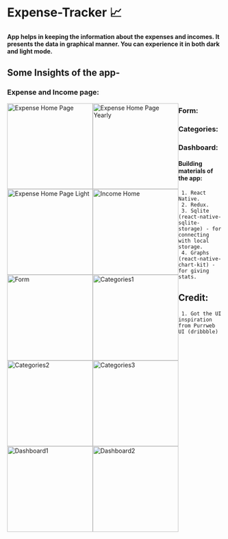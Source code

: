 # Expense-Tracker :chart_with_upwards_trend:

#### App helps in keeping the information about the expenses and incomes. It presents the data in graphical manner. You can experience it in both dark and light mode.   

## Some Insights of the app-

### Expense and Income page:
<img src="https://i.ibb.co/0CfJyK1/Screenshot-20210127-134426-Expense-Tracker.jpg" 
     alt="Expense Home Page"  
     style="float: left" 
     width="200px"/><img src="https://i.ibb.co/vXG9dbC/Screenshot-20210127-134459-Expense-Tracker.jpg" 
     alt="Expense Home Page Yearly" 
     width="200px" 
     style="float:left"/><img src="https://i.ibb.co/6bPdS8r/Screenshot-20210127-134742-Expense-Tracker.jpg" 
     alt="Expense Home Page Light"  
     style="float: left" 
     width="200px"/><img src="https://i.ibb.co/60DfvmP/Screenshot-20210127-134611-Expense-Tracker.jpg" 
     alt="Income Home" 
     width="200px" 
     style="float:left"/>
### Form:
<img src="https://i.ibb.co/9ndSdJy/Screenshot-20210127-134843-Expense-Tracker.jpg" 
     alt="Form" 
     width="200px" 
     style="float:left"/>
### Categories: 
<img src="https://i.ibb.co/tzC2Wxy/categories.jpg" 
     alt="Categories1" 
     width="200px" 
     style="float:left"/><img src="https://i.ibb.co/hZrP4DR/category1.jpg" 
     alt="Categories2" 
     width="200px" 
     style="float:left"/><img src="https://i.ibb.co/TPxHv97/category2.jpg" 
     alt="Categories3" 
     width="200px" 
     style="float:left"/>
### Dashboard:
<img src="https://i.ibb.co/yY8m848/dashboard.jpg" 
     alt="Dashboard1" 
     width="200px" 
     style="float:left"/><img src="https://i.ibb.co/DYNQ915/dashboardlight.jpg" 
     alt="Dashboard2" 
     width="200px" 
     style="float:left"/>
     
#### Building materials of the app:     
     1. React Native.
     2. Redux.
     3. Sqlite (react-native-sqlite-storage) - for connecting with local storage.
     4. Graphs (react-native-chart-kit) - for giving stats.
     
 ## Credit:
     1. Got the UI inspiration from Purrweb UI (dribbble)
     

